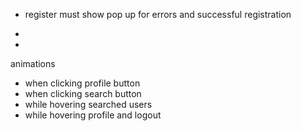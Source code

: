 - register must show pop up for errors and successful registration

-
-

animations

- when clicking profile button
- when clicking search button
- while hovering searched users
- while hovering profile and logout
